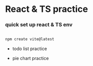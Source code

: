 # React & TS practice

### quick set up react & TS env

```js

npm create vite@latest

```
* todo list practice

* pie chart practice
